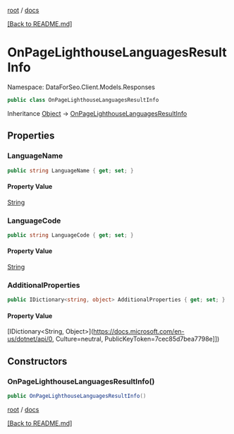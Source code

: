 [root](./../ "root") / [docs](./ "docs")

[[Back to README.md]](./../README.md "[Back to README.md]")

# OnPageLighthouseLanguagesResultInfo

Namespace: DataForSeo.Client.Models.Responses

```csharp
public class OnPageLighthouseLanguagesResultInfo
```

Inheritance [Object](https://docs.microsoft.com/en-us/dotnet/api/Object) → [OnPageLighthouseLanguagesResultInfo](./OnPageLighthouseLanguagesResultInfo.md)

## Properties

### **LanguageName**

```csharp
public string LanguageName { get; set; }
```

#### Property Value

[String](https://docs.microsoft.com/en-us/dotnet/api/String)<br>

### **LanguageCode**

```csharp
public string LanguageCode { get; set; }
```

#### Property Value

[String](https://docs.microsoft.com/en-us/dotnet/api/String)<br>

### **AdditionalProperties**

```csharp
public IDictionary<string, object> AdditionalProperties { get; set; }
```

#### Property Value

[IDictionary&lt;String, Object&gt;](https://docs.microsoft.com/en-us/dotnet/api/0, Culture=neutral, PublicKeyToken=7cec85d7bea7798e]])<br>

## Constructors

### **OnPageLighthouseLanguagesResultInfo()**

```csharp
public OnPageLighthouseLanguagesResultInfo()
```

[root](./../ "root") / [docs](./ "docs")

[[Back to README.md]](./../README.md "[Back to README.md]")